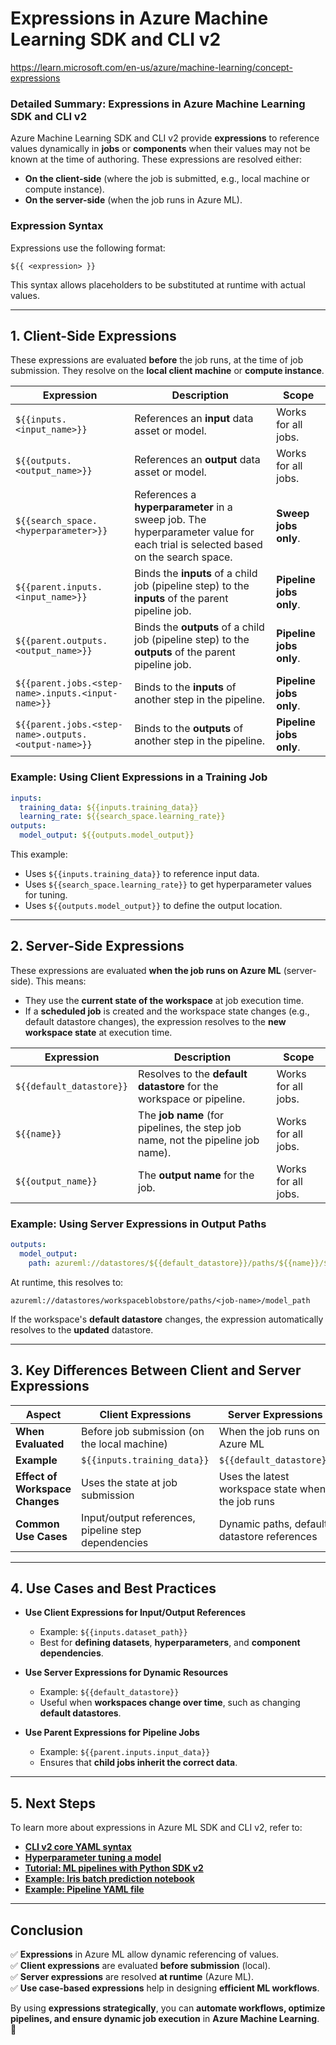 # Expressions in Azure Machine Learning SDK and CLI v2

https://learn.microsoft.com/en-us/azure/machine-learning/concept-expressions

### **Detailed Summary: Expressions in Azure Machine Learning SDK and CLI v2**

Azure Machine Learning SDK and CLI v2 provide **expressions** to reference values dynamically in **jobs** or **components** when their values may not be known at the time of authoring. These expressions are resolved either:

- **On the client-side** (where the job is submitted, e.g., local machine or compute instance).
- **On the server-side** (when the job runs in Azure ML).

### **Expression Syntax**

Expressions use the following format:

```plaintext
${{ <expression> }}
```

This syntax allows placeholders to be substituted at runtime with actual values.

---

## **1. Client-Side Expressions**

These expressions are evaluated **before** the job runs, at the time of job submission. They resolve on the **local client machine** or **compute instance**.

| **Expression**                                       | **Description**                                                                                                                | **Scope**               |
| ---------------------------------------------------- | ------------------------------------------------------------------------------------------------------------------------------ | ----------------------- |
| `${{inputs.<input_name>}}`                           | References an **input** data asset or model.                                                                                   | Works for all jobs.     |
| `${{outputs.<output_name>}}`                         | References an **output** data asset or model.                                                                                  | Works for all jobs.     |
| `${{search_space.<hyperparameter>}}`                 | References a **hyperparameter** in a sweep job. The hyperparameter value for each trial is selected based on the search space. | **Sweep jobs only**.    |
| `${{parent.inputs.<input_name>}}`                    | Binds the **inputs** of a child job (pipeline step) to the **inputs** of the parent pipeline job.                              | **Pipeline jobs only**. |
| `${{parent.outputs.<output_name>}}`                  | Binds the **outputs** of a child job (pipeline step) to the **outputs** of the parent pipeline job.                            | **Pipeline jobs only**. |
| `${{parent.jobs.<step-name>.inputs.<input-name>}}`   | Binds to the **inputs** of another step in the pipeline.                                                                       | **Pipeline jobs only**. |
| `${{parent.jobs.<step-name>.outputs.<output-name>}}` | Binds to the **outputs** of another step in the pipeline.                                                                      | **Pipeline jobs only**. |

### **Example: Using Client Expressions in a Training Job**

```yaml
inputs:
  training_data: ${{inputs.training_data}}
  learning_rate: ${{search_space.learning_rate}}
outputs:
  model_output: ${{outputs.model_output}}
```

This example:

- Uses `${{inputs.training_data}}` to reference input data.
- Uses `${{search_space.learning_rate}}` to get hyperparameter values for tuning.
- Uses `${{outputs.model_output}}` to define the output location.

---

## **2. Server-Side Expressions**

These expressions are evaluated **when the job runs on Azure ML** (server-side). This means:

- They use the **current state of the workspace** at job execution time.
- If a **scheduled job** is created and the workspace state changes (e.g., default datastore changes), the expression resolves to the **new workspace state** at execution time.

| **Expression**           | **Description**                                                                 | **Scope**           |
| ------------------------ | ------------------------------------------------------------------------------- | ------------------- |
| `${{default_datastore}}` | Resolves to the **default datastore** for the workspace or pipeline.            | Works for all jobs. |
| `${{name}}`              | The **job name** (for pipelines, the step job name, not the pipeline job name). | Works for all jobs. |
| `${{output_name}}`       | The **output name** for the job.                                                | Works for all jobs. |

### **Example: Using Server Expressions in Output Paths**

```yaml
outputs:
  model_output:
    path: azureml://datastores/${{default_datastore}}/paths/${{name}}/${{output_name}}
```

At runtime, this resolves to:

```plaintext
azureml://datastores/workspaceblobstore/paths/<job-name>/model_path
```

If the workspace's **default datastore** changes, the expression automatically resolves to the **updated** datastore.

---

## **3. Key Differences Between Client and Server Expressions**

| **Aspect**                      | **Client Expressions**                              | **Server Expressions**                            |
| ------------------------------- | --------------------------------------------------- | ------------------------------------------------- |
| **When Evaluated**              | Before job submission (on the local machine)        | When the job runs on Azure ML                     |
| **Example**                     | `${{inputs.training_data}}`                         | `${{default_datastore}}`                          |
| **Effect of Workspace Changes** | Uses the state at job submission                    | Uses the latest workspace state when the job runs |
| **Common Use Cases**            | Input/output references, pipeline step dependencies | Dynamic paths, default datastore references       |

---

## **4. Use Cases and Best Practices**

- **Use Client Expressions for Input/Output References**
  - Example: `${{inputs.dataset_path}}`
  - Best for **defining datasets**, **hyperparameters**, and **component dependencies**.
- **Use Server Expressions for Dynamic Resources**

  - Example: `${{default_datastore}}`
  - Useful when **workspaces change over time**, such as changing **default datastores**.

- **Use Parent Expressions for Pipeline Jobs**
  - Example: `${{parent.inputs.input_data}}`
  - Ensures that **child jobs inherit the correct data**.

---

## **5. Next Steps**

To learn more about expressions in Azure ML SDK and CLI v2, refer to:

- **[CLI v2 core YAML syntax](https://learn.microsoft.com/azure/machine-learning/how-to-cli-v2)**
- **[Hyperparameter tuning a model](https://learn.microsoft.com/azure/machine-learning/how-to-tune-hyperparameters)**
- **[Tutorial: ML pipelines with Python SDK v2](https://learn.microsoft.com/azure/machine-learning/how-to-pipeline-sdk-v2)**
- **[Example: Iris batch prediction notebook](https://github.com/Azure/azureml-examples/blob/main/sdk/python/jobs/pipelines/iris_batch_prediction.ipynb)**
- **[Example: Pipeline YAML file](https://learn.microsoft.com/azure/machine-learning/how-to-pipeline-cli-v2)**

---

## **Conclusion**

✅ **Expressions** in Azure ML allow dynamic referencing of values.  
✅ **Client expressions** are evaluated **before submission** (local).  
✅ **Server expressions** are resolved **at runtime** (Azure ML).  
✅ **Use case-based expressions** help in designing **efficient ML workflows**.

By using **expressions strategically**, you can **automate workflows, optimize pipelines, and ensure dynamic job execution** in **Azure Machine Learning**. 🚀
